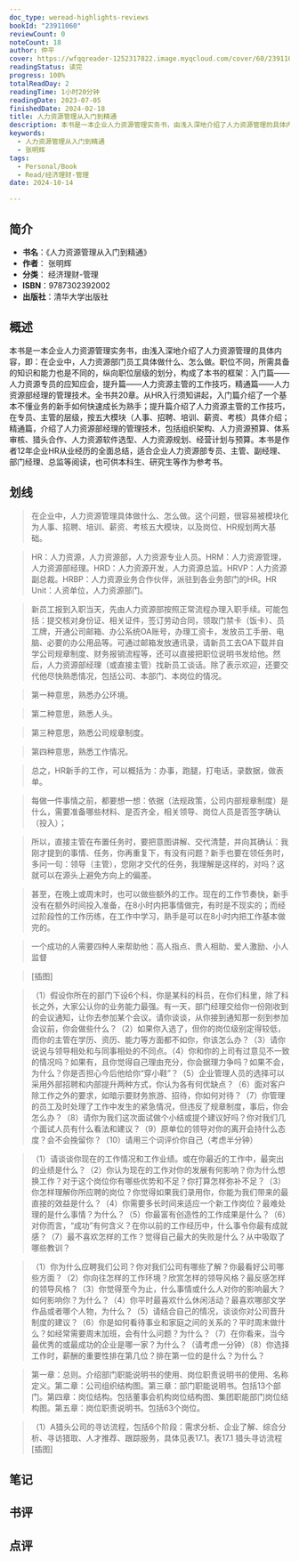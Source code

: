 ```yaml
---
doc_type: weread-highlights-reviews
bookId: "23911060"
reviewCount: 0
noteCount: 18
author: 仲平
cover: https://wfqqreader-1252317822.image.myqcloud.com/cover/60/23911060/t7_23911060.jpg
readingStatus: 读完
progress: 100%
totalReadDay: 2
readingTime: 1小时20分钟
readingDate: 2023-07-05
finishedDate: 2024-02-18
title: 人力资源管理从入门到精通
description: 本书是一本企业人力资源管理实务书，由浅入深地介绍了人力资源管理的具体内容，即：在企业中，人力资源部门员工具体做什么、怎么做。职位不同，所需具备的知识和能力也是不同的，纵向职位层级的划分，构成了本书的框架：入门篇——人力资源专员的应知应会，提升篇——人力资源主管的工作技巧，精通篇——人力资源部经理的管理技术。全书共20章。从HR入行须知讲起，入门篇介绍了一个基本不懂业务的新手如何快速成长为熟手；提升篇介绍了人力资源主管的工作技巧，在专员、主管的层级，按五大模块（人事、招聘、培训、薪资、考核）具体介绍；精通篇，介绍了人力资源部经理的管理技术，包括组织架构、人力资源预算、体系审核、猎头合作、人力资源软件选型、人力资源规划、经营计划与预算。本书是作者12年企业HR从业经历的全面总结，适合企业人力资源部专员、主管、副经理、部门经理、总监等阅读，也可供本科生、研究生等作为参考书。
keywords:
  - 人力资源管理从入门到精通
  - 张明辉
tags:
  - Personal/Book
  - Read/经济理财-管理
date: 2024-10-14

---
```


## 简介

- **书名**：《人力资源管理从入门到精通》
- **作者**： 张明辉
- **分类**： 经济理财-管理
- **ISBN**：9787302392002
- **出版社**：清华大学出版社

## 概述

本书是一本企业人力资源管理实务书，由浅入深地介绍了人力资源管理的具体内容，即：在企业中，人力资源部门员工具体做什么、怎么做。职位不同，所需具备的知识和能力也是不同的，纵向职位层级的划分，构成了本书的框架：入门篇——人力资源专员的应知应会，提升篇——人力资源主管的工作技巧，精通篇——人力资源部经理的管理技术。全书共20章。从HR入行须知讲起，入门篇介绍了一个基本不懂业务的新手如何快速成长为熟手；提升篇介绍了人力资源主管的工作技巧，在专员、主管的层级，按五大模块（人事、招聘、培训、薪资、考核）具体介绍；精通篇，介绍了人力资源部经理的管理技术，包括组织架构、人力资源预算、体系审核、猎头合作、人力资源软件选型、人力资源规划、经营计划与预算。本书是作者12年企业HR从业经历的全面总结，适合企业人力资源部专员、主管、副经理、部门经理、总监等阅读，也可供本科生、研究生等作为参考书。

## 划线 
 

> 在企业中，人力资源管理具体做什么、怎么做。这个问题，很容易被模块化为人事、招聘、培训、薪资、考核五大模块，以及岗位、HR规划两大基础。 

> HR：人力资源，人力资源部，人力资源专业人员。HRM：人力资源管理，人力资源部经理。HRD：人力资源开发，人力资源总监。HRVP：人力资源副总裁。HRBP：人力资源业务合作伙伴，派驻到各业务部门的HR。HR Unit：人资单位，人力资源部门。 

> 新员工报到入职当天，先由人力资源部按照正常流程办理入职手续。可能包括：提交核对身份证、相关证件，签订劳动合同，领取门禁卡（饭卡）、员工牌，开通公司邮箱、办公系统OA账号，办理工资卡，发放员工手册、电脑、必要的办公用品等。可通过邮箱发放通讯录，请新员工去OA下载并自学公司规章制度、财务报销流程等，还可以直接把职位说明书发给他。然后，人力资源部经理（或直接主管）找新员工谈话。除了表示欢迎，还要交代他尽快熟悉情况，包括公司、本部门、本岗位的情况。 

> 第一种意思，熟悉办公环境。 

> 第二种意思，熟悉人头。 

> 第三种意思，熟悉公司规章制度。 

> 第四种意思，熟悉工作情况。 

> 总之，HR新手的工作，可以概括为：办事，跑腿，打电话，录数据，做表单。 

> 每做一件事情之前，都要想一想：依据（法规政策，公司内部规章制度）是什么，需要准备哪些材料、是否齐全，相关领导、岗位人员是否签字确认（投入）； 

> 所以，直接主管在布置任务时，要把意图讲解、交代清楚，并向其确认：我刚才提到的事情、任务，你再重复下，有没有问题？新手也要在领任务时，多问一句：领导（主管），您刚才交代的任务，我理解是这样的，对吗？这就可以在源头上避免方向上的偏差。 

> 甚至，在晚上或周末时，也可以做些额外的工作。现在的工作节奏快，新手没有在额外时间投入准备，在8小时内把事情做完，有时是不现实的；而经过阶段性的工作历练，在工作中学习，熟手是可以在8小时内把工作基本做完的。 

> 一个成功的人需要四种人来帮助他：高人指点、贵人相助、爱人激励、小人监督 

> [插图] 

> （1）假设你所在的部门下设6个科，你是某科的科员，在你们科里，除了科长之外，大家公认你的业务能力最强。有一天，部门经理交给你一份刚收到的会议通知，让你去参加某个会议。请你谈谈，从你接到通知那一刻到参加会议前，你会做些什么？（2）如果你入选了，但你的岗位级别定得较低，而你的主管在学历、资历、能力等方面都不如你，你该怎么办？（3）请你说说与领导相处和与同事相处的不同点。（4）你和你的上司有过意见不一致的情况吗？如果有，且你觉得自己理由充分，你会据理力争吗？如果不会，为什么？你是否担心今后他给你“穿小鞋”？（5）企业管理人员的选择可以采用外部招聘和内部提升两种方式，你认为各有何优缺点？（6）面对客户除工作之外的要求，如暗示要财务旅游、招待，你如何对待？（7）你管理的员工及时处理了工作中发生的紧急情况，但违反了规章制度，事后，你会怎么办？（8）请你为我们这次面试做个小结或提个建议好吗？你对我们几个面试人员有什么看法和建议？（9）原单位的领导对你的离开会持什么态度？会不会挽留你？（10）请用三个词评价你自己（考虑半分钟） 

> （1）请谈谈你现在的工作情况和工作业绩。或在你最近的工作中，最突出的业绩是什么？（2）你认为现在的工作对你的发展有何影响？你为什么想换工作？对于这个岗位你有哪些优势和不足？你打算怎样弥补不足？（3）你怎样理解你所应聘的岗位？你觉得如果我们录用你，你能为我们带来的最直接的效益是什么？（4）你需要多长时间来适应一个新工作岗位？最难处理的是什么事情？为什么？（5）你最富有创造性的工作成果是什么？（6）对你而言，“成功”有何含义？在你以前的工作经历中，什么事令你最有成就感？（7）最不喜欢怎样的工作？觉得自己最大的失败是什么？从中吸取了哪些教训？ 

> （1）你为什么应聘我们公司？你对我们公司有哪些了解？你最看好公司哪些方面？（2）你向往怎样的工作环境？欣赏怎样的领导风格？最反感怎样的领导风格？（3）你觉得至今为止，什么事情或什么人对你的影响最大？如何影响你？为什么？（4）你平时最喜欢什么休闲活动？最喜欢哪部文学作品或者哪个人物，为什么？（5）请结合自己的情况，谈谈你对公司晋升制度的建议？（6）你是如何看待事业和家庭之间的关系的？平时周末做什么？如经常需要周末加班，会有什么问题？为什么？（7）在你看来，当今最优秀的或最成功的企业是哪一家？为什么？（请考虑一分钟）（8）你选择工作时，薪酬的重要性排在第几位？排在第一位的是什么？为什么？ 

> 第一章：总则。介绍部门职能说明书的使用、岗位职责说明书的使用、名称定义。第二章：公司组织结构图。第三章：部门职能说明书。包括13个部门。第四章：岗位结构。包括董事会机构岗位结构图、集团职能部门岗位结构图。第五章：岗位职责说明书。包括63个岗位。 

> （1）A猎头公司的寻访流程，包括6个阶段：需求分析、企业了解、综合分析、寻访猎取、人才推荐、跟踪服务，具体见表17.1。表17.1 猎头寻访流程[插图]

## 笔记


## 书评


## 点评
